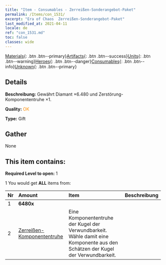 ```yaml
---
title: "Item - Consumables - Zerreißen-Sonderangebot-Paket"
permalink: /Items/con_1531/
excerpt: "Era of Chaos  Zerreißen-Sonderangebot-Paket"
last_modified_at: 2021-04-11
locale: de
ref: "con_1531.md"
toc: false
classes: wide
---
```

 [Materials](/de/Items/){: .btn .btn--primary}[Artifacts](/de/Items/Artifacts/){: .btn .btn--success}[Units](/de/Items/Units/){: .btn .btn--warning}[Heroes](/de/Items/Heroes/){: .btn .btn--danger}[Consumables](/de/Items/Consumables/){: .btn .btn--info}[Unknown](/de/Items/Unknown/){: .btn .btn--primary}

## Details
 **Beschreibung:** Gewährt Diamant ×6.480 und Zerstörung-Komponententruhe ×1.

 **Quality:** <span style="color: #FF8C00">OK</span>

 **Type:** Gift

## Gather

  None

## This item contains:

 **Required Level to open:** 1

 1 You would get **ALL** items  from:

  | Nr | Amount |     Item    | Beschreibung |
  |:---|:-------|:------------|:-----------:|
  | 1 |  **6480x** | <i class="fas fa-gem"/> |  | 
  | 2 | [Zerreißen-Komponententruhe](/de/Items/con_1371/) | Eine Komponententruhe der Kugel der Verwundbarkeit. Wähle damit eine Komponente aus den Schätzen der Kugel der Verwundbarkeit. | 
